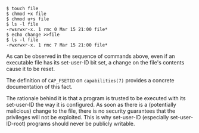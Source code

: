 ~~~console
$ touch file
$ chmod +x file
$ chmod u+s file
$ ls -l file
-rwsrwxr-x. 1 rmc 0 Mar 15 21:00 file*
$ echo change >>file
$ ls -l file
-rwxrwxr-x. 1 rmc 7 Mar 15 21:00 file*
~~~

As can be observed in the sequence of commands above, even if an executable file
has its set-user-ID bit set, a change on the file's contents cause it to be
reset.

The definition of `CAP_FSETID` on `capabilities(7)` provides a concrete
documentation of this fact.

The rationale behind it is that a program is trusted to be executed with
its set-user-ID the way it is configured. As soon as there is a (potentially
malicious) change to the file, there is no security guarantees that the
privileges will not be exploited. This is why set-user-ID (especially set-user-ID-root)
programs should never be publicly writable.
